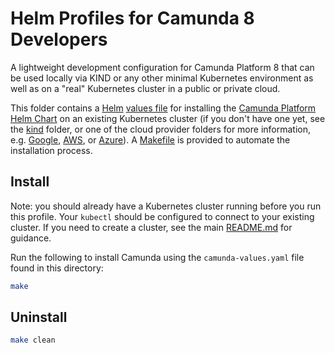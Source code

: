 # Helm Profiles for Camunda 8 Developers

A lightweight development configuration for Camunda Platform 8
that can be used locally via KIND or any other minimal Kubernetes environment
as well as on a "real" Kubernetes cluster in a public or private cloud.

This folder contains a [Helm](https://helm.sh/) [values file](camunda-values.yaml)
for installing the [Camunda Platform Helm Chart](https://helm.camunda.io/)
on an existing Kubernetes cluster (if you don't have one yet,
see the [kind](../kind) folder, or one of the cloud provider folders for more information, e.g. [Google](../google), [AWS](../aws), or [Azure](../azure)).
A [Makefile](Makefile) is provided to automate the installation process.

## Install

Note: you should already have a Kubernetes cluster running before you run this profile.
Your `kubectl` should be configured to connect to your existing cluster.
If you need to create a cluster, see the main [README.md](../README.md) for guidance.  

Run the following to install Camunda using the `camunda-values.yaml` file found in this directory: 

```sh
make
```

## Uninstall
```sh
make clean
```
